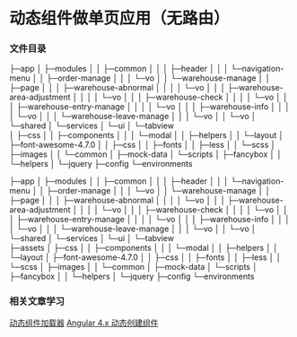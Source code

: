# 动态组件做单页应用（无路由）

### 文件目录
├─app
│  ├─modules  <!--EntryComponent.ts文件是动态加载组件的数组-->
│  │  ├─common
│  │  │  ├─header  <!--头部-->
│  │  │  └─navigation-menu  <!--左侧导航栏-->
│  │  ├─order-manage  <!--订单管理模块-->
│  │  │  └─vo
│  │  └─warehouse-manage  <!--出入库管理模块-->
│  │      ├─page
│  │      │  ├─warehouse-abnormal
│  │      │  │  └─vo
│  │      │  ├─warehouse-area-adjustment
│  │      │  │  └─vo
│  │      │  ├─warehouse-check
│  │      │  │  └─vo
│  │      │  ├─warehouse-entry-manage
│  │      │  │  └─vo
│  │      │  ├─warehouse-info
│  │      │  │  └─vo
│  │      │  └─warehouse-leave-manage
│  │      │      └─vo
│  │      └─vo
│  └─shared
│      └─services
│           └─ui
│               └─tabview          
│  ├─css
│  │  ├─components
│  │  │  └─modal
│  │  ├─helpers
│  │  └─layout
│  ├─font-awesome-4.7.0
│  │  ├─css
│  │  ├─fonts
│  │  ├─less
│  │  └─scss
│  ├─images
│  │  └─common
│  ├─mock-data
│  └─scripts
│      ├─fancybox
│      │  └─helpers
│      └─jquery
├─config
└─environments

├─app
│  ├─modules  <!--EntryComponent.ts文件是动态加载组件的数组-->
│  │  ├─common
│  │  │  ├─header  <!--头部-->
│  │  │  └─navigation-menu  <!--左侧导航栏-->
│  │  ├─order-manage  <!--订单管理模块-->
│  │  │  └─vo
│  │  └─warehouse-manage  <!--出入库管理模块-->
│  │      ├─page
│  │      │  ├─warehouse-abnormal
│  │      │  │  └─vo
│  │      │  ├─warehouse-area-adjustment
│  │      │  │  └─vo
│  │      │  ├─warehouse-check
│  │      │  │  └─vo
│  │      │  ├─warehouse-entry-manage
│  │      │  │  └─vo
│  │      │  ├─warehouse-info
│  │      │  │  └─vo
│  │      │  └─warehouse-leave-manage
│  │      │      └─vo
│  │      └─vo
│  └─shared
│      └─services
│          └─ui
│              └─tabview <!--动态组件加载器核心代码-->   
├─assets
│  ├─css
│  │  ├─components
│  │  │  └─modal
│  │  ├─helpers
│  │  └─layout
│  ├─font-awesome-4.7.0
│  │  ├─css
│  │  ├─fonts
│  │  ├─less
│  │  └─scss
│  ├─images
│  │  └─common
│  ├─mock-data  <!--内含左侧菜单所有页面的路径信息-->
│  └─scripts
│      ├─fancybox
│      │  └─helpers
│      └─jquery
├─config
└─environments

### 相关文章学习

[动态组件加载器](https://angular.cn/guide/dynamic-component-loader#动态组件加载器)
[Angular 4.x 动态创建组件](https://segmentfault.com/a/1190000009175508)


